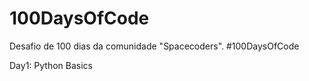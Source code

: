 # 100DaysOfCode
Desafio de 100 dias da comunidade "Spacecoders". #100DaysOfCode

Day1:
Python Basics
